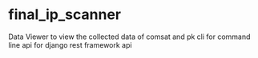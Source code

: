 # final_ip_scanner
Data Viewer to view the collected data of comsat and pk
cli for command line 
api for django rest framework api
